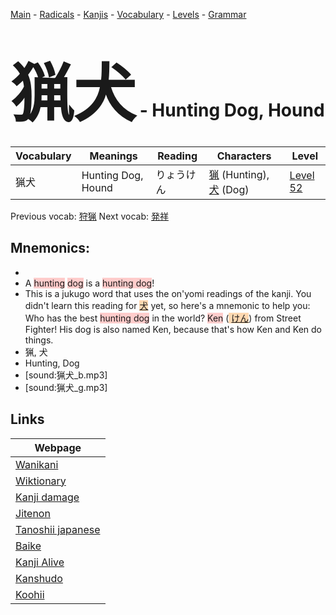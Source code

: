 <style> bigfont {font-size: 100px}</style>
[Main](../README.md) -
[Radicals](../radicals.md) -
[Kanjis](../kanjis.md) -
[Vocabulary](../vocabulary.md) -
[Levels](../levels.md) -
[Grammar](../grammar.md)
# <bigfont> 猟犬</bigfont> - Hunting Dog, Hound 

| Vocabulary | Meanings | Reading | Characters | Level |
| --- | --- | --- | --- | --- |
| 猟犬 | Hunting Dog, Hound | りょうけん |  [猟](../kanjis/猟.md) (Hunting), [犬](../kanjis/犬.md) (Dog) | [Level 52](../levels/wk_level52.md) |

Previous vocab: [狩猟](狩猟.md) Next vocab: [発祥](発祥.md) 

## Mnemonics:

* 
* A <span style="background-color:#ffcccb"> hunting</span> <span style="background-color:#ffcccb"> dog</span> is a <span style="background-color:#ffcccb"> hunting dog</span>!
* This is a jukugo word that uses the on'yomi readings of the kanji. You didn't learn this reading for <span style="background-color:#fed8b1"> [犬](https://jisho.org/search/犬)</span> yet, so here's a mnemonic to help you:<br />Who has the best <span style="background-color:#ffcccb"> hunting dog</span> in the world? <span style="background-color:#ffcccb"> Ken</span> (<span style="background-color:#fed8b1"> [けん](https://jisho.org/search/けん)</span>) from Street Fighter! His dog is also named Ken, because that's how Ken and Ken do things.
* 猟, 犬
* Hunting, Dog
* [sound:猟犬_b.mp3]
* [sound:猟犬_g.mp3]


## Links 

| Webpage |
| --- |
| [Wanikani          ](https://www.wanikani.com/kanji/猟犬) |
| [Wiktionary        ](https://en.wiktionary.org/wiki/猟犬) |
| [Kanji damage      ](http://www.kanjidamage.com/kanji/search?utf8=✓&q=猟犬) |
| [Jitenon           ](https://jitenon.com/kanji/猟犬) |
| [Tanoshii japanese ](https://www.tanoshiijapanese.com/dictionary/kanji.cfm?k=猟犬) |
| [Baike             ](https://baike.baidu.com/item/猟犬) |
| [Kanji Alive       ](https://app.kanjialive.com/猟犬) |
| [Kanshudo          ](https://www.kanshudo.com/searchmn?q=猟犬) |
| [Koohii            ](https://kanji.koohii.com/study/kanji/猟犬) |
